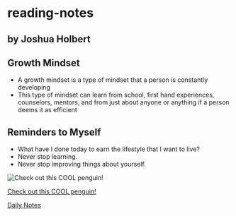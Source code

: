 # reading-notes

## by Joshua Holbert

## Growth Mindset
* A growth mindset is a type of mindset that a person is constantly developing
* This type of mindset can learn from school, first hand experiences, counselors, mentors, and from just about anyone or anything if a person deems it as efficient

## Reminders to Myself
* What have I done today to earn the lifestyle that I want to live?
* Never stop learning.
* Never stop improving things about yourself.

![Check out this COOL penguin!](/images/penguins.jpg)

[Check out this COOL penguin!](/images/penguins.jpg)

[Daily Notes](./day-1-notes.md)
